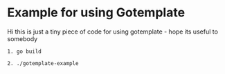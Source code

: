# Example for using Gotemplate

Hi this is just a tiny piece of code for using gotemplate - hope its useful to somebody

```
1. go build

2. ./gotemplate-example
```
